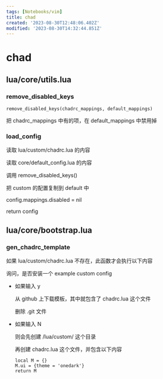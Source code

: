 ```yaml
---
tags: [Notebooks/vim]
title: chad
created: '2023-08-30T12:48:06.402Z'
modified: '2023-08-30T14:32:44.851Z'
---
```


# chad
 
## lua/core/utils.lua
### remove_disabled_keys
```
remove_disabled_keys(chadrc_mappings, default_mappings)
```
把 chadrc_mappings 中有的项，在 default_mappings 中禁用掉

### load_config
 读取 lua/custom/chadrc.lua 的内容
 
 读取 core/default_config.lua 的内容
 
调用 remove_disabled_keys()

把 custom 的配置复制到 default 中

config.mappings.disabled = nil
 
return config

## lua/core/bootstrap.lua
### gen_chadrc_template
如果 lua/custom/chadrc.lua 不存在，此函数才会执行以下内容

询问，是否安装一个 example custom config

- 如果输入 y

  从 github 上下载模板，其中就包含了 chadrc.lua 这个文件

	删除 .git 文件

- 如果输入 N

  	则会先创建 /lua/custom/ 这个目录
  
	再创建 chadrc.lua 这个文件，并包含以下内容
	```
	local M = {}
	M.ui = {theme = 'onedark'}
	return M
	```
